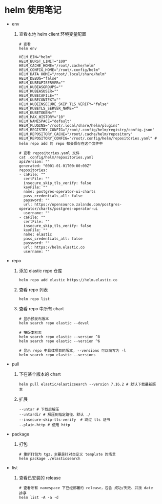 # helm 使用笔记

- env

  1. 查看本地 helm client 环境变量配置

     ```shell
     # 查看
     helm env
     
     HELM_BIN="helm"
     HELM_BURST_LIMIT="100"
     HELM_CACHE_HOME="/root/.cache/helm"
     HELM_CONFIG_HOME="/root/.config/helm"
     HELM_DATA_HOME="/root/.local/share/helm"
     HELM_DEBUG="false"
     HELM_KUBEAPISERVER=""
     HELM_KUBEASGROUPS=""
     HELM_KUBEASUSER=""
     HELM_KUBECAFILE=""
     HELM_KUBECONTEXT=""
     HELM_KUBEINSECURE_SKIP_TLS_VERIFY="false"
     HELM_KUBETLS_SERVER_NAME=""
     HELM_KUBETOKEN=""
     HELM_MAX_HISTORY="10"
     HELM_NAMESPACE="default"
     HELM_PLUGINS="/root/.local/share/helm/plugins"
     HELM_REGISTRY_CONFIG="/root/.config/helm/registry/config.json"
     HELM_REPOSITORY_CACHE="/root/.cache/helm/repository"
     HELM_REPOSITORY_CONFIG="/root/.config/helm/repositories.yaml" # helm repo add 的 repo 都会保存在这个文件中
     
     # 查看 repositories.yaml 文件
     cat .config/helm/repositories.yaml 
     apiVersion: ""
     generated: "0001-01-01T00:00:00Z"
     repositories:
     - caFile: ""
       certFile: ""
       insecure_skip_tls_verify: false
       keyFile: ""
       name: postgres-operator-ui-charts
       pass_credentials_all: false
       password: ""
       url: https://opensource.zalando.com/postgres-operator/charts/postgres-operator-ui
       username: ""
     - caFile: ""
       certFile: ""
       insecure_skip_tls_verify: false
       keyFile: ""
       name: elastic
       pass_credentials_all: false
       password: ""
       url: https://helm.elastic.co
       username: ""
     ```

- repo

  1. 添加 elastic repo 仓库

     ```shell
     helm repo add elastic https://helm.elastic.co
     ```

   2. 查看 repo 列表

      ```shell
      helm repo list
      ```

  3. 查看 repo 中所有 chart

     ```shell
     # 显示预发布版本
     helm search repo elastic --devel
     
     # 按版本检索
     helm search repo elastic --version ^8
     helm search repo elastic --version ^6
     
     # 显示 repo 中具体项目的版本, --versions 可以简写为 -l
     helm search repo elastic --versions 
     
     ```

- pull

  1. 下在某个版本的 chart

     ```shell
     helm pull elastic/elasticsearch --version 7.16.2 # 默认下载最新版本
     ```

  2. 扩展

     ```shell
     --untar # 下载后解压
     --untardir # 解压到指定路径、默认 ./
     --insecure-skip-tls-verify  # 跳过 tls 证书
     --plain-http # 使用 http
     ```

- package

  1. 打包

     ```shell
     # 重新打包为 tgz，主要是针对自定义 template 的场景
     helm package ./elasticsearch
     ```

- list

  1. 查看已安装的 release

     ```shell
     # 查看所有 namespace 下已经部署的 release，包含 成功/失败、并按 date 排序
     helm list -A -a -d
     ```